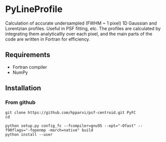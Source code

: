 # PyLineProfile

Calculation of accurate undersampled (FWHM ~ 1 pixel) 1D Gaussian and Lorentzian
profiles. Useful in PSF fitting, etc. The profiles are calculated by integrating
them analyticallly over each pixel, and the main parts of the code are written
in Fortran for efficiency.

## Requirements
  - Fortran compiler
  - NumPy

## Installation

### From github

    git clone https://github.com/hpparvi/psf-centroid.git PyFC
    cd

    python setup.py config_fc --fcompiler=gnu95 --opt="-Ofast" --f90flags="-fopenmp -march=native" build
    python install --user
